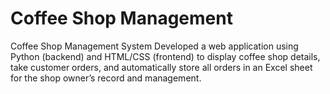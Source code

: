 # Coffee Shop Management
Coffee Shop Management System Developed a web application using Python (backend) and HTML/CSS (frontend) to display coffee shop details, take customer orders, and automatically store all orders in an Excel sheet for the shop owner’s record and management.

